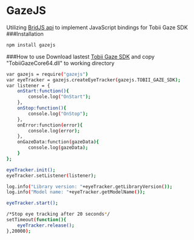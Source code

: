 GazeJS
======

Utilizing [BridJS api](http://bridj.googlecode.com) to implement JavaScript bindings for Tobii Gaze SDK
###Installation
``` bash
npm install gazejs
```
###How to use
Download lastest [Tobii Gaze SDK](http://developer.tobii.com/?wpdmdl=85) and copy "TobiiGazeCore64.dll" to working directory
``` bash
var gazejs = require("gazejs")
var eyeTracker = gazejs.createEyeTracker(gazejs.TOBII_GAZE_SDK);
var listener = {
    onStart:function(){
        console.log("OnStart");
    },
    onStop:function(){
        console.log("OnStop");
    },
    onError:function(error){
        console.log(error);
    },
    onGazeData:function(gazeData){
        console.log(gazeData);
    }
};

eyeTracker.init();
eyeTracker.setListener(listener);

log.info("Library version: "+eyeTracker.getLibraryVersion());
log.info("Model name: "+eyeTracker.getModelName());

eyeTracker.start();

/*Stop eye tracking after 20 seconds*/
setTimeout(function(){
    eyeTracker.release();
},20000);

```
